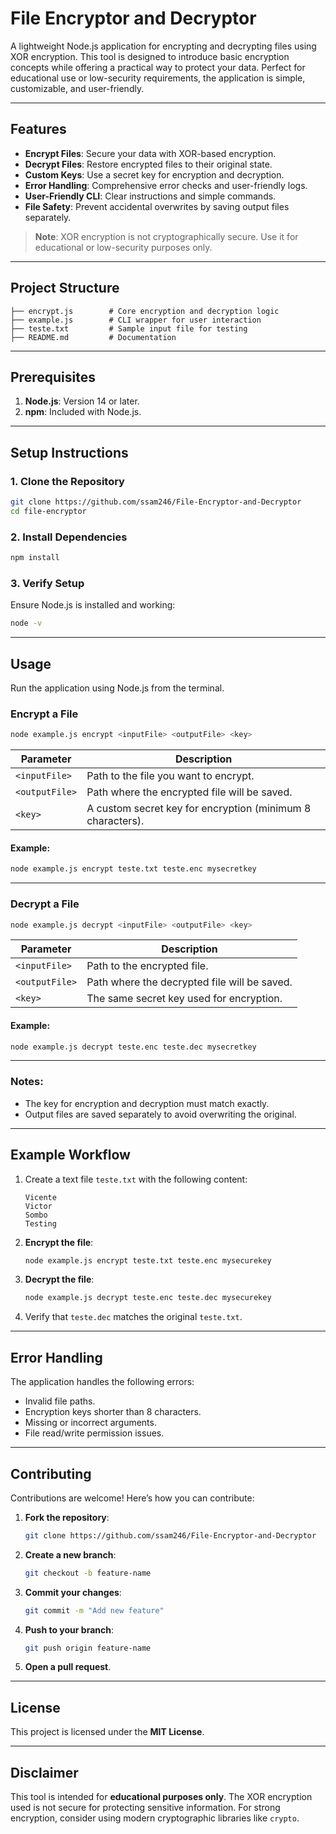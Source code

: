 # **File Encryptor and Decryptor**

A lightweight Node.js application for encrypting and decrypting files using XOR encryption. This tool is designed to introduce basic encryption concepts while offering a practical way to protect your data. Perfect for educational use or low-security requirements, the application is simple, customizable, and user-friendly.

---

## **Features**

- **Encrypt Files**: Secure your data with XOR-based encryption.
- **Decrypt Files**: Restore encrypted files to their original state.
- **Custom Keys**: Use a secret key for encryption and decryption.
- **Error Handling**: Comprehensive error checks and user-friendly logs.
- **User-Friendly CLI**: Clear instructions and simple commands.
- **File Safety**: Prevent accidental overwrites by saving output files separately.

> **Note**: XOR encryption is not cryptographically secure. Use it for educational or low-security purposes only.

---

## **Project Structure**

```plaintext
├── encrypt.js        # Core encryption and decryption logic
├── example.js        # CLI wrapper for user interaction
├── teste.txt         # Sample input file for testing
├── README.md         # Documentation
```

---

## **Prerequisites**

1. **Node.js**: Version 14 or later.
2. **npm**: Included with Node.js.

---

## **Setup Instructions**

### **1. Clone the Repository**
```bash
git clone https://github.com/ssam246/File-Encryptor-and-Decryptor
cd file-encryptor
```

### **2. Install Dependencies**
```bash
npm install
```

### **3. Verify Setup**
Ensure Node.js is installed and working:
```bash
node -v
```

---

## **Usage**

Run the application using Node.js from the terminal.

### **Encrypt a File**
```bash
node example.js encrypt <inputFile> <outputFile> <key>
```

| Parameter     | Description                                                |
|---------------|------------------------------------------------------------|
| `<inputFile>` | Path to the file you want to encrypt.                      |
| `<outputFile>`| Path where the encrypted file will be saved.               |
| `<key>`       | A custom secret key for encryption (minimum 8 characters). |

#### **Example**:
```bash
node example.js encrypt teste.txt teste.enc mysecretkey
```

---

### **Decrypt a File**
```bash
node example.js decrypt <inputFile> <outputFile> <key>
```

| Parameter     | Description                                                |
|---------------|------------------------------------------------------------|
| `<inputFile>` | Path to the encrypted file.                                |
| `<outputFile>`| Path where the decrypted file will be saved.               |
| `<key>`       | The same secret key used for encryption.                   |

#### **Example**:
```bash
node example.js decrypt teste.enc teste.dec mysecretkey
```

---

### **Notes**:
- The key for encryption and decryption must match exactly.
- Output files are saved separately to avoid overwriting the original.

---

## **Example Workflow**

1. Create a text file `teste.txt` with the following content:
   ```plaintext
   Vicente
   Victor
   Sombo
   Testing
   ```

2. **Encrypt the file**:
   ```bash
   node example.js encrypt teste.txt teste.enc mysecurekey
   ```

3. **Decrypt the file**:
   ```bash
   node example.js decrypt teste.enc teste.dec mysecurekey
   ```

4. Verify that `teste.dec` matches the original `teste.txt`.

---

## **Error Handling**

The application handles the following errors:
- Invalid file paths.
- Encryption keys shorter than 8 characters.
- Missing or incorrect arguments.
- File read/write permission issues.

---

## **Contributing**

Contributions are welcome! Here’s how you can contribute:

1. **Fork the repository**:
   ```bash
   git clone https://github.com/ssam246/File-Encryptor-and-Decryptor
   ```

2. **Create a new branch**:
   ```bash
   git checkout -b feature-name
   ```

3. **Commit your changes**:
   ```bash
   git commit -m "Add new feature"
   ```

4. **Push to your branch**:
   ```bash
   git push origin feature-name
   ```

5. **Open a pull request**.

---

## **License**

This project is licensed under the **MIT License**.  

---

## **Disclaimer**

This tool is intended for **educational purposes only**. The XOR encryption used is not secure for protecting sensitive information. For strong encryption, consider using modern cryptographic libraries like `crypto`.

